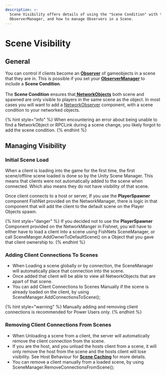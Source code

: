 ```yaml
---
description: >-
  Scene Visibility offers details of using the "Scene Condition" with the
  ObserverManager, and how to manage Observers in a Scene.
---
```


# Scene Visibility

## General

You can control if clients become an [**Observer**](../observers/) of  gameobjects in a scene that they are in. This is possible if you set your [**ObserverManager**](../components/managers/observermanager/) to include a **Scene Condition**.\
&#x20;\
The **Scene Condition** ensures that[ **NetworkObjects**](../networkobjects.md) both scene and spawned are only visible to players in the same scene as the object. In most cases you will want to add a [NetworkObserver](../components/network-observer.md) component, with a scene condition to your networked objects.&#x20;

{% hint style="info" %}
When encountering an error about being unable to find a NetworkObject or RPCLink during a scene change, you likely forgot to add the scene condition.
{% endhint %}

## Managing Visibility

### Initial Scene Load

When a client is loading into the game for the first time, the first scene/offline scene loaded is done so by the Unity Scene Manager. This means that clients were not automatically added to the scene when connected. Which also means they do not have visibility of that scene.

Once client connects to a host or server, If you use the **PlayerSpawner** component FishNet provided on the NetworkManager, there is logic in that component that will add the client to the default scene on the Player Objects spawn.

{% hint style="danger" %}
If you decided not to use the **PlayerSpawner** Component provided on the NetworkManger in Fishnet, you will have to either have to load a client into a scene using FishNets SceneManager, or call SceneManger.AddOwnerToDefaultScene() on a Object that you gave that client ownership to.
{% endhint %}

### Adding Client Connections To Scenes

* When Loading a scene globally or by connection, the SceneManager will automatically place that connection into the scene.&#x20;
* Once added that client will be able to view all NetworkObjects that are apart of that scene.&#x20;
* You can add Client Connections to Scenes Manually if the scene is already loaded on the client, by using SceneManager.AddConnectionsToScene();

{% hint style="warning" %}
Manually adding and removing client connections is recommended for Power Users only.&#x20;
{% endhint %}

### Removing Client Connections From Scenes

* When Unloading a scene from a client, the server will automatically remove the client connection from the scene.&#x20;
* If you are the host, and you unload the hosts client from a scene, it will only remove the host from the scene and the hosts client will lose visibility. See Host Behaviour for [**Scene Caching**](scene-caching.md) for more details.
* You can remove a client manually from a loaded scene, by using SceneManager.RemoveConnectionsFromScene();
